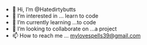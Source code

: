 - 👋 Hi, I’m @Hatedirtybutts
- 👀 I’m interested in ... learn to code
- 🌱 I’m currently learning ...to code
- 💞️ I’m looking to collaborate on ...a project
- 📫 How to reach me ...
mylovespells39@gmail.com
<!---
Hatedirtybutts/Hatedirtybutts is a ✨ special ✨ repository because its `README.md` (this file) appears on your GitHub profile.
You can click the Preview link to take a look at your changes.
--->
